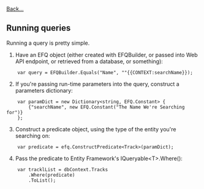 [Back...](../README.md)

## Running queries


Running a query is pretty simple.

1. Have an EFQ object (either created with EFQBuilder, or passed into Web API endpoint, or retrieved from a database, or something):

```
    var query = EFQBuilder.Equals("Name", ""{{CONTEXT:searchName}});

```

2. If you're passing run-time parameters into the query, construct a parameters dictionary:

```
    var paramDict = new Dictionary<string, EFQ.Constant> {
        {"searchName", new EFQ.Constant("The Name We're Searching for")}
    };

```

3. Construct a predicate object, using the type of the entity you're searching on:

```
    var predicate = efq.ConstructPredicate<Track>(paramDict);

```

4. Pass the predicate to Entity Framework's IQueryable&lt;T&gt;.Where():

```
    var tracklList = dbContext.Tracks
        .Where(predicate)
        .ToList();
```

